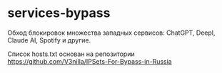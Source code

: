 # services-bypass

Обход блокировок множества западных сервисов: ChatGPT, Deepl, Claude AI, Spotify и другие.

Список hosts.txt основан на репозитории https://github.com/V3nilla/IPSets-For-Bypass-in-Russia
